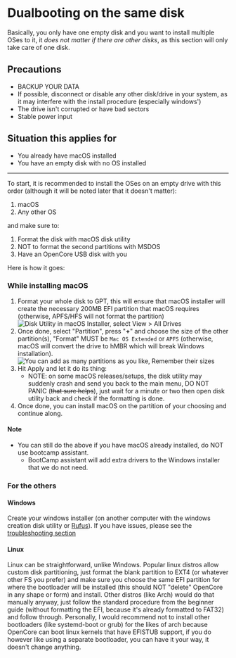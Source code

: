 # Dualbooting on the same disk

Basically, you only have one empty disk and you want to install multiple OSes to it, it *does not matter if there are other disks*, as this section will only take care of one disk.

## Precautions

- BACKUP YOUR DATA
- If possible, disconnect or disable any other disk/drive in your system, as it may interfere with the install procedure (especially windows')
- The drive isn't corrupted or have bad sectors
- Stable power input

## Situation this applies for

- You already have macOS installed
- You have an empty disk with no OS installed

---

To start, it is recommended to install the OSes on an empty drive with this order (although it will be noted later that it doesn't matter):

1. macOS
2. Any other OS

and make sure to:

1. Format the disk with macOS disk utility
2. NOT to format the second partitions with MSDOS
3. Have an OpenCore USB disk with you

Here is how it goes:

### While installing macOS

1. Format your whole disk to GPT, this will ensure that macOS installer will create the necessary 200MB EFI partition that macOS requires (otherwise, APFS/HFS will not format the partition)
   ![Disk Utility in macOS Installer, select View > All Drives](../images/disku1.png)
2. Once done, select "Partition", press "**+**" and choose the size of the other partition(s), "Format" MUST be `Mac OS Extended` or `APFS` (otherwise, macOS will convert the drive to hMBR which will break Windows installation).
   ![You can add as many partitions as you like, **Remember their sizes**](../images/disku2.png)
3. Hit Apply and let it do its thing:
   - NOTE: on some macOS releases/setups, the disk utility may suddenly crash and send you back to the main menu, DO NOT PANIC (~~that sure helps~~), just wait for a minute or two then open disk utility back and check if the formatting is done.
4. Once done, you can install macOS on the partition of your choosing and continue along.

#### Note

- You can still do the above if you have macOS already installed, do NOT use bootcamp assistant.
  - BootCamp assistant will add extra drivers to the Windows installer that we do not need.

### For the others

#### Windows

Create your windows installer (on another computer with the windows creation disk utility or [Rufus](https://rufus.ie)). If you have issues, please see the [troubleshooting section](../troubleshooting.md)

#### Linux

Linux can be straightforward, unlike Windows. Popular linux distros allow custom disk partitioning, just format the blank partition to EXT4 (or whatever other FS you prefer) and make sure you choose the same EFI partition for where the bootloader will be installed (this should NOT "delete" OpenCore in any shape or form) and install. Other distros (like Arch) would do that manually anyway, just follow the standard procedure from the beginner guide (without formatting the EFI, because it's already formatted to FAT32) and follow through. Personally, I would recommend not to install other bootloaders (like systemd-boot or grub) for the likes of arch because OpenCore can boot linux kernels that have EFISTUB support, if you do however like using a separate bootloader, you can have it your way, it doesn't change anything.
